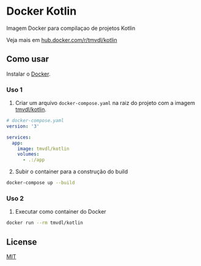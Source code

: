 # Docker Kotlin

Imagem Docker para compilaçao de projetos Kotlin

Veja mais em [hub.docker.com/r/tmvdl/kotlin](https://hub.docker.com/r/tmvdl/kotlin)

## Como usar

Instalar o [Docker](https://docs.docker.com/engine/install/).

### Uso 1

1. Criar um arquivo `docker-compose.yaml` na raiz do projeto com a imagem [tmvdl/kotlin](https://hub.docker.com/r/tmvdl/kotlin).

```yaml
# docker-compose.yaml
version: '3'

services:
  app:
    image: tmvdl/kotlin
    volumes:
      - .:/app
```

2. Subir o container para a construção do build

```bash
docker-compose up --build
```

### Uso 2

1. Executar como container do Docker

```sh
docker run --rm tmvdl/kotlin
```

## License

[MIT](./LICENSE) 
